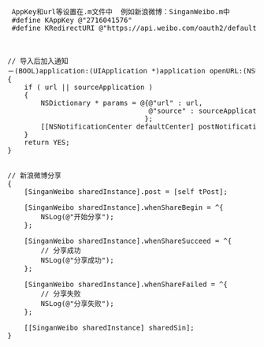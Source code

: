 <pre>
 AppKey和url等设置在.m文件中  例如新浪微博：SinganWeibo.m中
 #define KAppKey @"2716041576"
 #define KRedirectURI @"https://api.weibo.com/oauth2/default.html"



// 导入后加入通知
－(BOOL)application:(UIApplication *)application openURL:(NSURL *)url sourceApplication:(NSString *)sourceApplication annotation:(id)annotation
{
	if ( url || sourceApplication )
	{
		NSDictionary * params = @{@"url" : url,
								  @"source" : sourceApplication
								 };
		[[NSNotificationCenter defaultCenter] postNotificationName:@"sourceApplication" object:nil userInfo:params];
	}
	return YES;
}


// 新浪微博分享
{
	[SinganWeibo sharedInstance].post = [self tPost];

	[SinganWeibo sharedInstance].whenShareBegin = ^{
		NSLog(@"开始分享");
	};

	[SinganWeibo sharedInstance].whenShareSucceed = ^{
		// 分享成功
		NSLog(@"分享成功");
	};

	[SinganWeibo sharedInstance].whenShareFailed = ^{
		// 分享失败
		NSLog(@"分享失败");
	};

	[[SinganWeibo sharedInstance] sharedSin];
}
</pre>
